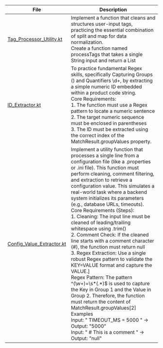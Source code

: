 | File                                                   | Description                                                                                                                                                                                                                                                                                                                                                                                                                                                                                                                                                                                                                                                                                                                                                                                                                                                                                                                                                                                                                                      |
|--------------------------------------------------------|--------------------------------------------------------------------------------------------------------------------------------------------------------------------------------------------------------------------------------------------------------------------------------------------------------------------------------------------------------------------------------------------------------------------------------------------------------------------------------------------------------------------------------------------------------------------------------------------------------------------------------------------------------------------------------------------------------------------------------------------------------------------------------------------------------------------------------------------------------------------------------------------------------------------------------------------------------------------------------------------------------------------------------------------------|
| [Tag_Processor_Utility.kt](Tag_Processor_Utility.kt)   | Implement a function that cleans and structures user-input tags, practicing the essential combination of split and map for data normalization. <br/>Create a function named processTags that takes a single String input and return a List<String>                                                                                                                                                                                                                                                                                                                                                                                                                                                                                                                                                                                                                                                                                                                                                                                               |
| [ID_Extractor.kt](ID_Extractor.kt)                     | To practice fundamental Regex skills, specifically Capturing Groups () and Quantifiers \d+, by extracting a simple numeric ID embedded within a product code string. <br/>Core Requirements: <br/>1. The function must use a Regex pattern to locate a numeric sentence <br/>2. The target numeric sequence must be enclosed in parentheses <br/>3. The ID must be extracted using the correct index of the MatchResult.groupValues property.                                                                                                                                                                                                                                                                                                                                                                                                                                                                                                                                                                                                    |
| [Config_Value_Extractor.kt](Config_Value_Extractor.kt) | Implement a utility function that processes a single line from a configuration file (like a .properties or .ini file). This function must perform cleaning, comment filtering, and extraction to retrieve a configuration value. This simulates a real-world task where a backend system initializes its parameters (e.g., database URLs, timeouts). <br/>Core Requirements (Steps): <br/>1. Cleaning: The input line must be cleaned of leading/trailing whitespace using .trim() <br/>2. Comment Check: If the cleaned line starts with a comment character (#), the function must return null <br/>3. Regex Extraction: Use a single robust Regex pattern to validate the KEY=VALUE format and capture the VALUE.] <br/>Regex Pattern: The pattern ^(\w+)=\s*(.*)$ is used to capture the Key in Group 1 and the Value in Group 2. Therefore, the function must return the content of MatchResult.groupValues[2] <br/>Examples <br/>Input: "   TIMEOUT_MS  =  5000  " -> Output: "5000" <br/>Input: " # This is a comment " -> Output: "null" |